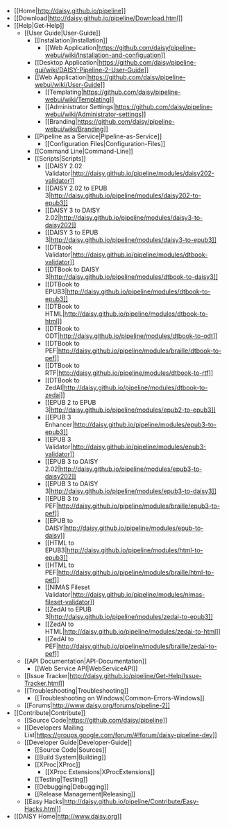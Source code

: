 * [[Home|http://daisy.github.io/pipeline]]
* [[Download|http://daisy.github.io/pipeline/Download.html]]
* [[Help|Get-Help]]
  * [[User Guide|User-Guide]]
    * [[Installation|Installation]]
      * [[Web Application|https://github.com/daisy/pipeline-webui/wiki/Installation-and-configuation]]
    * [[Desktop Application|https://github.com/daisy/pipeline-gui/wiki/DAISY-Pipeline-2-User-Guide]]
    * [[Web Application|https://github.com/daisy/pipeline-webui/wiki/User-Guide]]
      * [[Templating|https://github.com/daisy/pipeline-webui/wiki/Templating]]
      * [[Administrator Settings|https://github.com/daisy/pipeline-webui/wiki/Administrator-settings]]
      * [[Branding|https://github.com/daisy/pipeline-webui/wiki/Branding]]
    * [[Pipeline as a Service|Pipeline-as-Service]]
      * [[Configuration Files|Configuration-Files]]
    * [[Command Line|Command-Line]]
    * [[Scripts|Scripts]]
      * [[DAISY 2.02 Validator|http://daisy.github.io/pipeline/modules/daisy202-validator]]
      * [[DAISY 2.02 to EPUB 3|http://daisy.github.io/pipeline/modules/daisy202-to-epub3]]
      * [[DAISY 3 to DAISY 2.02|http://daisy.github.io/pipeline/modules/daisy3-to-daisy202]]
      * [[DAISY 3 to EPUB 3|http://daisy.github.io/pipeline/modules/daisy3-to-epub3]]
      * [[DTBook Validator|http://daisy.github.io/pipeline/modules/dtbook-validator]]
      * [[DTBook to DAISY 3|http://daisy.github.io/pipeline/modules/dtbook-to-daisy3]]
      * [[DTBook to EPUB3|http://daisy.github.io/pipeline/modules/dtbook-to-epub3]]
      * [[DTBook to HTML|http://daisy.github.io/pipeline/modules/dtbook-to-html]]
      * [[DTBook to ODT|http://daisy.github.io/pipeline/modules/dtbook-to-odt]]
      * [[DTBook to PEF|http://daisy.github.io/pipeline/modules/braille/dtbook-to-pef]]
      * [[DTBook to RTF|http://daisy.github.io/pipeline/modules/dtbook-to-rtf]]
      * [[DTBook to ZedAI|http://daisy.github.io/pipeline/modules/dtbook-to-zedai]]
      * [[EPUB 2 to EPUB 3|http://daisy.github.io/pipeline/modules/epub2-to-epub3]]
      * [[EPUB 3 Enhancer|http://daisy.github.io/pipeline/modules/epub3-to-epub3]]
      * [[EPUB 3 Validator|http://daisy.github.io/pipeline/modules/epub3-validator]]
      * [[EPUB 3 to DAISY 2.02|http://daisy.github.io/pipeline/modules/epub3-to-daisy202]]
      * [[EPUB 3 to DAISY 3|http://daisy.github.io/pipeline/modules/epub3-to-daisy3]]
      * [[EPUB 3 to PEF|http://daisy.github.io/pipeline/modules/braille/epub3-to-pef]]
      * [[EPUB to DAISY|http://daisy.github.io/pipeline/modules/epub-to-daisy]]
      * [[HTML to EPUB3|http://daisy.github.io/pipeline/modules/html-to-epub3]]
      * [[HTML to PEF|http://daisy.github.io/pipeline/modules/braille/html-to-pef]]
      * [[NIMAS Fileset Validator|http://daisy.github.io/pipeline/modules/nimas-fileset-validator]]
      * [[ZedAI to EPUB 3|http://daisy.github.io/pipeline/modules/zedai-to-epub3]]
      * [[ZedAI to HTML|http://daisy.github.io/pipeline/modules/zedai-to-html]]
      * [[ZedAI to PEF|http://daisy.github.io/pipeline/modules/braille/zedai-to-pef]]
  * [[API Documentation|API-Documentation]]
    * [[Web Service API|WebServiceAPI]]
  * [[Issue Tracker|http://daisy.github.io/pipeline/Get-Help/Issue-Tracker.html]]
  * [[Troubleshooting|Troubleshooting]]
    * [[Troubleshooting on Windows|Common-Errors-Windows]]
  * [[Forums|http://www.daisy.org/forums/pipeline-2]]
* [[Contribute​|Contribute]]
  * [[Source Code|https://github.com/daisy/pipeline]]
  * [[Developers Mailing List|https://groups.google.com/forum/#!forum/daisy-pipeline-dev]]
  * [[Developer Guide|Developer-Guide]]
    * [[Source Code|Sources]]
    * [[Build System|Building]]
    * [[XProc|XProc]]
      * [[XProc Extensions|XProcExtensions]]
    * [[Testing|Testing]]
    * [[Debugging|Debugging]]
    * [[Release Management|Releasing]]
  * [[Easy Hacks|http://daisy.github.io/pipeline/Contribute/Easy-Hacks.html]]
* [[DAISY Home|http://www.daisy.org]]
